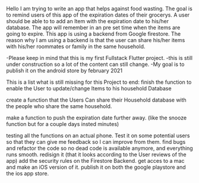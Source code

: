 Hello I am trying to write an app that helps against food wasting. The goal is to remind users of this app of the expiration dates of their grocerys.
A user should be able to to add an Item with the expiration date to his/her database. The app will remember in an pre set time when the items are going to expire.
This app is using a backend from Google firestore. 
The reason why I am using a backend is that the user can share his/her items with his/her roommates or family in the same household.


-Please keep in mind that this is my first Fullstack Flutter project.
-this is still under construction so a lot of the content can still change.
-My goal is to publish it on the android store by february 2021

This is a list what is still missing for this Project to end:
 finish the function to enable the User to update/change Items to his household Database
 
 create a function that the Users Can share their Household database with the people who share the same household.
 
 make a function to push the expiration date further away. (like the snooze function but for a couple days insted minutes)
 
 testing all the functions on an actual phone.
 Test it on some potential users so that they can give me feedback so I can improve from them.
 find bugs and refactor the code so no dead code is available anymore, and everything runs smooth.
 redisign it (that it looks according to the User reviews of the app)
 add the security rules on the Firestore Backend.
 get acces to a mac and make an iOS version of it.
 publish it on both the google playstore and the ios app store.
